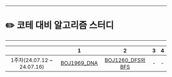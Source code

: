 ------

# ✏️ **코테 대비 알고리즘 스터디**

------
| |**1**|**2**|**3**|**4**|
|:-:|:-:|:-:|:-:|:-:|
|1주차(24.07.12 ~ 24.07.16)|[BOJ1969_DNA](https://www.acmicpc.net/problem/1969)|[BOJ1260_DFS와 BFS](https://www.acmicpc.net/problem/1260)|-|-|
